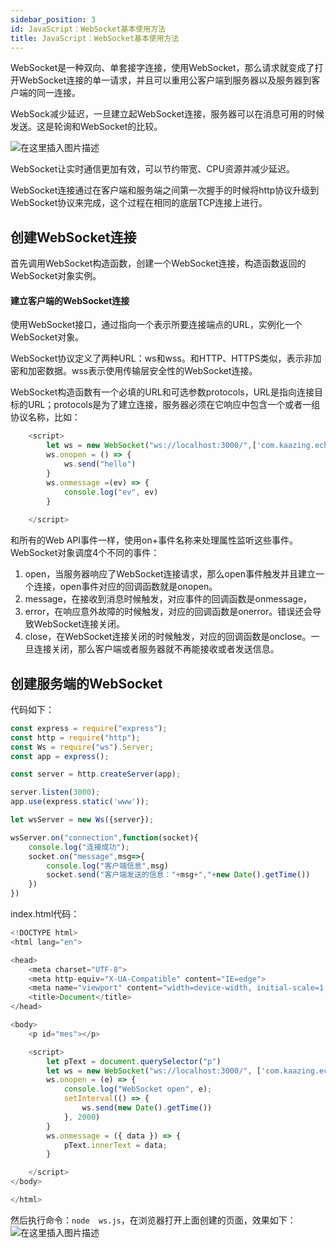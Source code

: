 ```yaml
---
sidebar_position: 3
id: JavaScript：WebSocket基本使用方法
title: JavaScript：WebSocket基本使用方法
---
```

WebSocket是一种双向、单套接字连接，使用WebSocket，那么请求就变成了打开WebSocket连接的单一请求，并且可以重用公客户端到服务器以及服务器到客户端的同一连接。

WebSock减少延迟，一旦建立起WebSocket连接，服务器可以在消息可用的时候发送。这是轮询和WebSocket的比较。

![在这里插入图片描述](https://img-blog.csdnimg.cn/d25aeda3d5bc418cb246be69d77d458c.png)

WebSocket让实时通信更加有效，可以节约带宽、CPU资源并减少延迟。

WebSocket连接通过在客户端和服务端之间第一次握手的时候将http协议升级到WebSocket协议来完成，这个过程在相同的底层TCP连接上进行。

## 创建WebSocket连接
首先调用WebSocket构造函数，创建一个WebSocket连接，构造函数返回的WebSocket对象实例。

#### 建立客户端的WebSocket连接
使用WebSocket接口，通过指向一个表示所要连接端点的URL，实例化一个WebSocket对象。

WebSocket协议定义了两种URL：ws和wss。和HTTP、HTTPS类似，表示非加密和加密数据。wss表示使用传输层安全性的WebSocket连接。

WebSocket构造函数有一个必填的URL和可选参数protocols，URL是指向连接目标的URL；protocols是为了建立连接，服务器必须在它响应中包含一个或者一组协议名称，比如：

```javascript
    <script>
        let ws = new WebSocket("ws://localhost:3000/",['com.kaazing.echo']);
        ws.onopen = () => {
            ws.send("hello")
        }
        ws.onmessage =(ev) => {
            console.log("ev", ev)
        }
        
    </script>
```
和所有的Web API事件一样，使用on+事件名称来处理属性监听这些事件。WebSocket对象调度4个不同的事件：
1. open，当服务器响应了WebSocket连接请求，那么open事件触发并且建立一个连接，open事件对应的回调函数就是onopen。
2. message，在接收到消息时候触发，对应事件的回调函数是onmessage，
3. error，在响应意外故障的时候触发，对应的回调函数是onerror。错误还会导致WebSocket连接关闭。
4. close，在WebSocket连接关闭的时候触发，对应的回调函数是onclose。一旦连接关闭，那么客户端或者服务器就不再能接收或者发送信息。

## 创建服务端的WebSocket
代码如下：

```javascript
const express = require("express");
const http = require("http");
const Ws = require("ws").Server;
const app = express();

const server = http.createServer(app);

server.listen(3000);
app.use(express.static('www'));

let wsServer = new Ws({server});

wsServer.on("connection",function(socket){
    console.log("连接成功");
    socket.on("message",msg=>{
        console.log("客户端信息",msg)
        socket.send("客户端发送的信息："+msg+","+new Date().getTime())
    })
})
```
index.html代码：

```javascript
<!DOCTYPE html>
<html lang="en">

<head>
    <meta charset="UTF-8">
    <meta http-equiv="X-UA-Compatible" content="IE=edge">
    <meta name="viewport" content="width=device-width, initial-scale=1.0">
    <title>Document</title>
</head>

<body>
    <p id="mes"></p>

    <script>
        let pText = document.querySelector("p")
        let ws = new WebSocket("ws://localhost:3000/", ['com.kaazing.echo']);
        ws.onopen = (e) => {
            console.log("WebSocket open", e);
            setInterval(() => {
                ws.send(new Date().getTime())
            }, 2000)
        }
        ws.onmessage = ({ data }) => {
            pText.innerText = data;
        }

    </script>
</body>

</html>
```

然后执行命令：`node  ws.js`，在浏览器打开上面创建的页面，效果如下：
![在这里插入图片描述](https://img-blog.csdnimg.cn/af50cc17f6fb41d6b6005f0d32bd3d5b.png)
